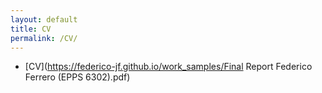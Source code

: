 ```yaml
---
layout: default
title: CV
permalink: /CV/
---
```


  + [CV](https://federico-jf.github.io/work_samples/Final Report Federico Ferrero (EPPS 6302).pdf)
